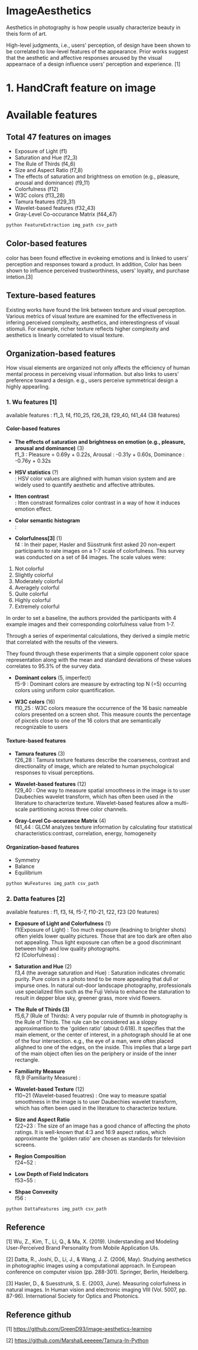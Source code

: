 # ImageAesthetics

Aesthetics in photography is how people usually characterize beauty in theis form of art.

High-level judgments, i.e., users' perception, of design have been shown to be correlated to low-level features of the appearance. Prior works suggest that the aesthetic and affective responses aroused by the visual appearnace of a design influence users' perception and experience. [1]

# 1. HandCraft feature on image 

# Available features
## Total 47 features on images

- Exposure of Light (f1)
- Saturation and Hue (f2_3)
- The Rule of Thirds (f4_6)
- Size and Aspect Ratio (f7_8)
- The effects of saturation and brightness on emotion (e.g., pleasure, arousal and dominance) (f9_11)
- Colorfulness (f12)
- W3C colors (f13_28)
- Tamura features (f29_31)
- Wavelet-based features (f32_43)
- Gray-Level Co-occurance Matrix (f44_47)

```python
python FeatureExtraction img_path csv_path
```


## Color-based features
color has been found effective in evokeing emotions and is linked to users' perception and responses toward a product. In addition, Color has been shown to influence perceived trustworthiness, users' loyalty, and purchase intetion.[3]

## Texture-based features
Existing works have found the link between texture and visual perception. Various metrics of visual texture are examined for the effectiveness in infering perceived complexity, aesthetics, and interestingness of visual stiomuli. For example, richer texture reflects higher complexity and aesthetics is linearly correlated to visual texture.

## Organization-based features
How visual elements are organized not only affexts the efficiency of human mental process in perceiving visual information. but also links to users' preference toward a design. e.g., users perceive symmetrical design a highly appearling.



### 1. Wu features [1]

available features : f1_3, f4, f10_25, f26_28, f29_40, f41_44 (38 features)

#### Color-based features

- **The effects of saturation and brightness on emotion (e.g., pleasure, arousal and dominance)** (3) <br>
f1_3 : Pleasure = 0.69y + 0.22s, Arousal : -0.31y + 0.60s, Dominance : -0.76y + 0.32s


- **HSV statistics** (?) <br>
: HSV color values are alighned with human vision system and are widely used to quantify aesthetic and affective attributes.

- **Itten contrast** <br>
: Itten constrast formalizes color contrast in a way of how it induces emotion effect.

- **Color semantic histogram** <br>
:

- **Colorfulness[3]** (1) <br>
f4 : In their paper, Hasler and Süsstrunk first asked 20 non-expert participants to rate images on a 1-7 scale of colorfulness. This survey was conducted on a set of 84 images. The scale values were:


1. Not colorful
2. Slightly colorful
3. Moderately colorful
4. Averagely colorful
5. Quite colorful
6. Highly colorful
7. Extremely colorful

In order to set a baseline, the authors provided the participants with 4 example images and their corresponding colorfulness value from 1-7.

Through a series of experimental calculations, they derived a simple metric that correlated with the results of the viewers.

They found through these experiments that a simple opponent color space representation along with the mean and standard deviations of these values correlates to 95.3% of the survey data.

- **Dominant colors** (5, imperfect) <br>
f5-9 : Dominant colors are measure by extracting top N (=5) occurring colors using uniform color quantification.

- **W3C colors** (16) <br>
f10_25 : W3C colors measure the occurrence of the 16 basic nameable colors presented on a screen shot. This measure counts the percentage of pixcels close to one of the 16 colors that are semantically recognizable to users

#### Texture-based features

- **Tamura features** (3) <br>
f26_28 : Tamura texture features describe the coarseness, contrast and directionality of image, which are related to human psychological responses to visual perceptions.

- **Wavelet-based features** (12) <br>
f29_40 : One way to measure spatial smoothness in the image is to user Daubechies wavelet transform, which has often been used in the literature to characterize texture. Wavelet-based features allow a multi-scale partitioning across three color channels.

- **Gray-Level Co-occurance Matrix** (4) <br>
f41_44 : GLCM analyzes texture information by calculating four statistical characteristics:contrast, correlation, energy, homogeneity

#### Organization-based features

- Symmetry
- Balance
- Equilibrium

```python
python WuFeatures img_path csv_path
```

### 2. Datta features [2]

available features : f1, f3, f4, f5-7, f10-21, f22, f23 (20 features)

- **Exposure of Light and Colorfulness** (1) <br>
f1(Exposure of Light) : Too much exposure (leadning to brighter shots) often yields lower quality pictures. Those that are too dark are often also not appealing. Thus light exposure can often be a good discriminant between high and low quality photographs. <br>
f2 (Colorfulness) :

- **Saturation and Hue** (2) <br>
f3,4 (the average saturation and Hue) : Saturation indicates chromatic purity. Pure colors in a photo tend to be more appealing that dull or impurse ones. In natural out-door landscape photography, professionals use specialized film such as the Fuji Velvia to enhance the staturation to result in depper blue sky, greener grass, more vivid flowers.

- **The Rule of Thirds (3)** <br>
f5,6,7 (Rule of Thirds): A very popular rule of thumnb in photography is the Rule of Thirds. The rule can be considered as a sloppy approximantion to the 'golden ratio' (about 0.618). It specifies that the main element, or the center of interest, in a photograph should lie at one of the four intersection. e.g., the eye of a man, were often placed alighned to one of the edges, on the inside. This implies that a large part of the main object often lies on the periphery or inside of the inner rectangle.

- **Familiarity Measure** <br>
f8,9 (Familiarity Measure) :

- **Wavelet-based Texture** (12) <br>
f10~21 (Wavelet-based feuatres) : One way to measure spatial smoothness in the image is to user Daubechies wavelet transform, which has often been used in the literature to characterize texture.

- **Size and Aspect Ratio** <br>
f22~23 : The size of an image has a good chance of affecting the photo ratings. It is well-known that 4:3 and 16:9 aspect ratios, which approximante the 'golden ratio' are chosen as standards for television screens.

- **Region Composition** <br>
f24~52 : 

- **Low Depth of Field Indicators** <br>
f53~55 : 

- **Shpae Convexity** <br>
f56 :


```python
python DattaFeatures img_path csv_path
```

## Reference

[1] Wu, Z., Kim, T., Li, Q., & Ma, X. (2019). Understanding and Modeling User-Perceived Brand Personality from Mobile Application UIs.

[2] Datta, R., Joshi, D., Li, J., & Wang, J. Z. (2006, May). Studying aesthetics in photographic images using a computational approach. In European conference on computer vision (pp. 288-301). Springer, Berlin, Heidelberg.

[3] Hasler, D., & Suesstrunk, S. E. (2003, June). Measuring colorfulness in natural images. In Human vision and electronic imaging VIII (Vol. 5007, pp. 87-96). International Society for Optics and Photonics.

## Reference github

[1] https://github.com/GreenD93/image-aesthetics-learning

[2] https://github.com/MarshalLeeeeee/Tamura-In-Python
